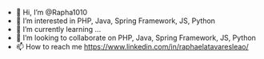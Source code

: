 - 👋 Hi, I’m @Rapha1010
- 👀 I’m interested in PHP, Java, Spring Framework, JS, Python
- 🌱 I’m currently learning ...
- 💞️ I’m looking to collaborate on PHP, Java, Spring Framework, JS, Python
- 📫 How to reach me https://www.linkedin.com/in/raphaelatavaresleao/

<!---
Rapha1010/Rapha1010 is a ✨ special ✨ repository because its `README.md` (this file) appears on your GitHub profile.
You can click the Preview link to take a look at your changes.
--->



